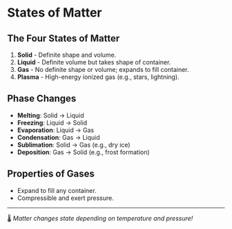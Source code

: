 # States of Matter

## The Four States of Matter
1. **Solid** - Definite shape and volume.
2. **Liquid** - Definite volume but takes shape of container.
3. **Gas** - No definite shape or volume; expands to fill container.
4. **Plasma** - High-energy ionized gas (e.g., stars, lightning).

## Phase Changes
- **Melting**: Solid → Liquid
- **Freezing**: Liquid → Solid
- **Evaporation**: Liquid → Gas
- **Condensation**: Gas → Liquid
- **Sublimation**: Solid → Gas (e.g., dry ice)
- **Deposition**: Gas → Solid (e.g., frost formation)

## Properties of Gases
- Expand to fill any container.
- Compressible and exert pressure.

---
🌡️ _Matter changes state depending on temperature and pressure!_
